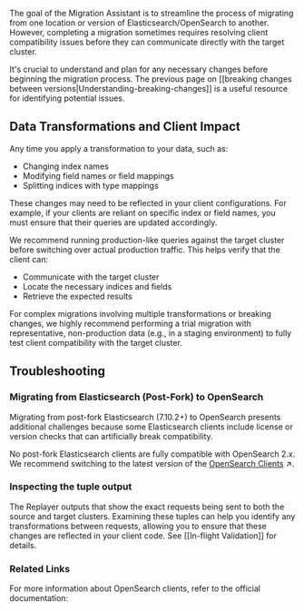 <!-- Document: Topic -->
The goal of the Migration Assistant is to streamline the process of migrating from one location or version of Elasticsearch/OpenSearch to another. However, completing a migration sometimes requires resolving client compatibility issues before they can communicate directly with the target cluster.

It's crucial to understand and plan for any necessary changes before beginning the migration process. The previous page on [[breaking changes between versions|Understanding-breaking-changes]] is a useful resource for identifying potential issues.

## Data Transformations and Client Impact

Any time you apply a transformation to your data, such as:

- Changing index names
- Modifying field names or field mappings
- Splitting indices with type mappings

These changes may need to be reflected in your client configurations. For example, if your clients are reliant on specific index or field names, you must ensure that their queries are updated accordingly.

We recommend running production-like queries against the target cluster before switching over actual production traffic. This helps verify that the client can:

- Communicate with the target cluster
- Locate the necessary indices and fields
- Retrieve the expected results

For complex migrations involving multiple transformations or breaking changes, we highly recommend performing a trial migration with representative, non-production data (e.g., in a staging environment) to fully test client compatibility with the target cluster.

## Troubleshooting

### Migrating from Elasticsearch (Post-Fork) to OpenSearch

Migrating from post-fork Elasticsearch (7.10.2+) to OpenSearch presents additional challenges because some Elasticsearch clients include license or version checks that can artificially break compatibility. 

No post-fork Elasticsearch clients are fully compatible with OpenSearch 2.x. We recommend switching to the latest version of the [OpenSearch Clients](https://opensearch.org/docs/latest/clients/) ↗.

### Inspecting the tuple output

The Replayer outputs that show the exact requests being sent to both the source and target clusters. Examining these tuples can help you identify any transformations between requests, allowing you to ensure that these changes are reflected in your client code.  See [[In-flight Validation]] for details.

### Related Links

For more information about OpenSearch clients, refer to the official documentation:  

